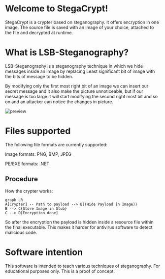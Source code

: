 # Welcome to StegaCrypt!

StegaCrypt is a crypter based on steganography. It offers encryption in one image. The source file is saved with an image of your choice, attached to the file and decrypted at runtime.

# What is LSB-Steganography?
LSB-Steganography is a steganography technique in which we hide messages inside an image by replacing Least significant bit of image with the bits of message to be hidden.  

By modifying only the first most right bit of an image we can insert our secret message and it also make the picture unnoticeable, but if our message is too large it will start modifying the second right most bit and so on and an attacker can notice the changes in picture.


![preview](https://i.imgur.com/fhqAS6H.png)

# Files supported

The following file formats are currently supported:

Image formats:
PNG, BMP, JPEG

PE/EXE formats:
.NET


## Procedure

How the crypter works:

```mermaid
graph LR
A[Crypter] -- Path to payload --> B((Hide Payload in Image))
B --> C{Store Image in Stub}
C --> D[Encryption done]
```

So after the encryption the payload is hidden inside a resource file within the final executable. This makes it harder for antivirus software to detect malicious code.

# Software intention
This software is intended to teach various techniques of steganography. For educational purposes only. This is a proof of concept.
